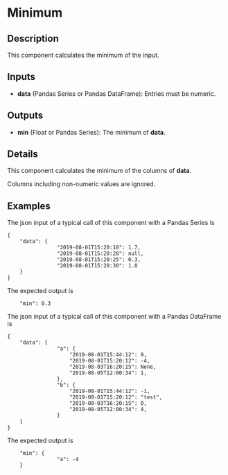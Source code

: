 # Minimum

## Description
This component calculates the minimum of the input.

## Inputs
* **data** (Pandas Series or Pandas DataFrame): Entries must be numeric.

## Outputs
* **min** (Float or Pandas Series): The minimum of **data**. 

## Details
This component calculates the minimum of the columns of **data**.

Columns including non-numeric values are ignored. 

## Examples
The json input of a typical call of this component with a Pandas Series is
```
{
	"data": {
				"2019-08-01T15:20:10": 1.7,
				"2019-08-01T15:20:20": null,
				"2019-08-01T15:20:25": 0.3,
				"2019-08-01T15:20:30": 1.0
	}
}
```
The expected output is
```
	"min": 0.3 
```
The json input of a typical call of this component with a Pandas DataFrame is
```
{
	"data": {
				"a": {
                    "2019-08-01T15:44:12": 9,
                    "2019-08-01T15:20:12": -4,
                    "2019-08-03T16:20:15": None,
                    "2019-08-05T12:00:34": 1,
                },
                "b": {
                    "2019-08-01T15:44:12": -1,
                    "2019-08-01T15:20:12": "test",
                    "2019-08-03T16:20:15": 0,
                    "2019-08-05T12:00:34": 4,
                }
	}
}
```
The expected output is
```
	"min": {
				"a": -4
	}
```

